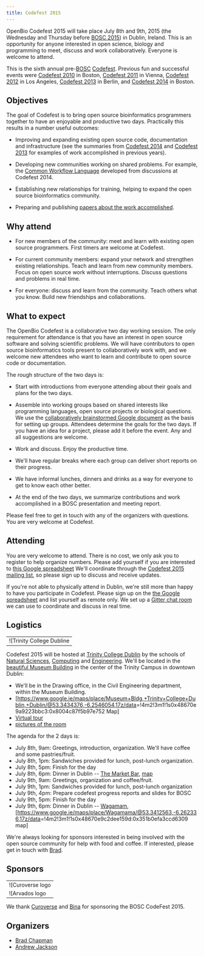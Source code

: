 ```yaml
---
title: Codefest 2015
---
```


OpenBio Codefest 2015 will take place July 8th and 9th, 2015 (the
Wednesday and Thursday before [BOSC 2015](BOSC_2015 "wikilink")) in
Dublin, Ireland. This is an opportunity for anyone interested in open
science, biology and programming to meet, discuss and work
collaboratively. Everyone is welcome to attend.

This is the sixth annual pre-[BOSC](BOSC "wikilink")
[Codefest](Codefest "wikilink"). Previous fun and successful events were
[Codefest 2010](Codefest_2010 "wikilink") in Boston, [Codefest
2011](Codefest_2011 "wikilink") in Vienna, [Codefest
2012](Codefest_2012 "wikilink") in Los Angeles, [Codefest
2013](Codefest_2013 "wikilink") in Berlin, and [Codefest
2014](Codefest_2014 "wikilink") in Boston.

Objectives
----------

The goal of Codefest is to bring open source bioinformatics programmers
together to have an enjoyable and productive two days. Practically this
results in a number useful outcomes:

-   Improving and expanding existing open source code, documentation and
    infrastructure (see the summaries from [Codefest
    2014](https://docs.google.com/presentation/d/114yvrK0Veasc_ns_rg484j2xxRi1h7wNlU2XKONuUqY/edit)
    and [Codefest
    2013](http://bcb.io/2013/07/18/summary-from-bioinformatics-open-science-codefest-2013-tools-infrastructure-standards-and-visualization/)
    for examples of work accomplished in previous years).

<!-- -->

-   Developing new communities working on shared problems. For example,
    the [Common Workflow
    Language](https://groups.google.com/forum/#!forum/common-workflow-language)
    developed from discussions at Codefest 2014.

<!-- -->

-   Establishing new relationships for training, helping to expand the
    open source bioinformatics community.

<!-- -->

-   Preparing and publishing [papers about the work
    accomplished](http://www.biomedcentral.com/1471-2105/15/S14/S7).

Why attend
----------

-   For new members of the community: meet and learn with existing open
    source programmers. First timers are welcome at Codefest.

<!-- -->

-   For current community members: expand your network and strengthen
    existing relationships. Teach and learn from new community members.
    Focus on open source work without interruptions. Discuss questions
    and problems in real time.

<!-- -->

-   For everyone: discuss and learn from the community. Teach others
    what you know. Build new friendships and collaborations.

What to expect
--------------

The OpenBio Codefest is a collaborative two day working session. The
only requirement for attendance is that you have an interest in open
source software and solving scientific problems. We will have
contributors to open source bioinformatics tools present to
collaboratively work with, and we welcome new attendees who want to
learn and contribute to open source code or documentation.

The rough structure of the two days is:

-   Start with introductions from everyone attending about their goals
    and plans for the two days.

<!-- -->

-   Assemble into working groups based on shared interests like
    programming languages, open source projects or biological questions.
    We use the [collaboratively brainstormed Google
    document](https://docs.google.com/document/d/1BJ_l4LG_RiCukJaDSkK4-_apr2nBtFr4gUYQHo1HeVQ/edit)
    as the basis for setting up groups. Attendees determine the goals
    for the two days. If you have an idea for a project, please add it
    before the event. Any and all suggestions are welcome.

<!-- -->

-   Work and discuss. Enjoy the productive time.

<!-- -->

-   We'll have regular breaks where each group can deliver short reports
    on their progress.

<!-- -->

-   We have informal lunches, dinners and drinks as a way for everyone
    to get to know each other better.

<!-- -->

-   At the end of the two days, we summarize contributions and work
    accomplished in a BOSC presentation and meeting report.

Please feel free to get in touch with any of the organizers with
questions. You are very welcome at Codefest.

Attending
---------

You are very welcome to attend. There is no cost, we only ask you to
register to help organize numbers. Please add yourself if you are
interested to [this Google
spreadsheet](https://docs.google.com/spreadsheets/d/1STl3x-KcInCxpGBgBHDz2C_LvrudXDe1X9d68NpH0Tk/edit?usp=sharing)
We'll coordinate through the [Codefest 2015 mailing
list](https://groups.google.com/forum/?fromgroups#!forum/openbio-codefest-2015),
so please sign up to discuss and receive updates.

If you're not able to physically attend in Dublin, we're still more than
happy to have you participate in Codefest. Please sign up on the [the
Google
spreadsheet](https://docs.google.com/spreadsheets/d/1STl3x-KcInCxpGBgBHDz2C_LvrudXDe1X9d68NpH0Tk/edit?usp=sharing)
and list yourself as remote only. We set up a [Gitter chat
room](https://gitter.im/chapmanb/obf-codefest) we can use to coordinate
and discuss in real time.

Logistics
---------

|                                                                                                                        |
|------------------------------------------------------------------------------------------------------------------------|
| ![Trinity College Dubline|link=<http://www.tcd.ie/>](TCDTrimmed.png "Trinity College Dubline|link=http://www.tcd.ie/") |

Codefest 2015 will be hosted at [Trinity College
Dublin](http://www.tcd.ie/) by the schools of [Natural
Sciences](http://naturalscience.tcd.ie/),
[Computing](https://www.scss.tcd.ie/) and
[Engineering](http://www.tcd.ie/Engineering/). We'll be located in the
[beautiful Museum
Building](https://www.google.ie/search?q=museum+building+tcd&safe=off&espv=2&biw=1280&bih=963&tbm=isch&tbo=u&source=univ&sa=X&ei=hTeJVduLKeip7AbF55PQBA&ved=0CD4QsAQ)
in the center of the Trinity Campus in downtown Dublin:

-   We'll be in the Drawing office, in the Civil Engineering department,
    within the Museum Building.
-   \[<https://www.google.ie/maps/place/Museum+Bldg,+Trinity+College+Dublin,+Dublin/@53.3434376,-6.2546054,17z/data>=!4m2!3m1!1s0x48670e9a9223bbc3:0x8004c87f5b97e752
    Map\]
-   [Virtual tour](http://www.tcd.ie/virtualtour/civilengineering/)
-   [pictures of the
    room](https://drive.google.com/folderview?id=0Bwxg-o4ZmoZ4eUJaLVZpc0N3Zjg&usp=sharing)

The agenda for the 2 days is:

-   July 8th, 9am: Greetings, introduction, organization. We'll have
    coffee and some pastries/fruit.
-   July 8th, 1pm: Sandwiches provided for lunch,
    post-lunch organization.
-   July 8th, 5pm: Finish for the day
-   July 8th, 6pm: Dinner in Dublin -- [The Market
    Bar](http://marketbar.ie/), [map](http://marketbar.ie/node/31)
-   July 9th, 9am: Greetings, organization and coffee/fruit.
-   July 9th, 1pm: Sandwiches provided for lunch, post-lunch
    organization
-   July 9th, 4pm: Prepare codefest progress reports and slides for BOSC
-   July 9th, 5pm: Finish for the day
-   July 9th, 6pm: Dinner in Dublin --
    [Wagamam](http://www.wagamama.ie/restaurants/dublin-south-king-street),
    \[<https://www.google.ie/maps/place/Wagamama/@53.3412563,-6.262336,17z/data>=!4m2!3m1!1s0x48670e9c2dee159d:0x351b0efa3ccd6309
    map\]

We're always looking for sponsors interested in being involved with the
open source community for help with food and coffee. If interested,
please get in touch with [Brad](https://github.com/chapmanb).

Sponsors
--------

|                                                                                                              |
|--------------------------------------------------------------------------------------------------------------|
| ![Curoverse logo|link=<http://curoverse.com>](Curoverse_logo.png "Curoverse logo|link=http://curoverse.com") |
| ![Arvados logo|link=<http://arvados.org>]( Arvados.png "Arvados logo|link=http://arvados.org")               |

We thank [Curoverse](http://curoverse.com) and
[Bina](http://www.bina.org) for sponsoring the BOSC CodeFest 2015.

Organizers
----------

-   [Brad Chapman](http://bcb.io/)
-   [Andrew
    Jackson](http://www.tcd.ie/Zoology/research/research/theoretical/andrewjackson.php)

